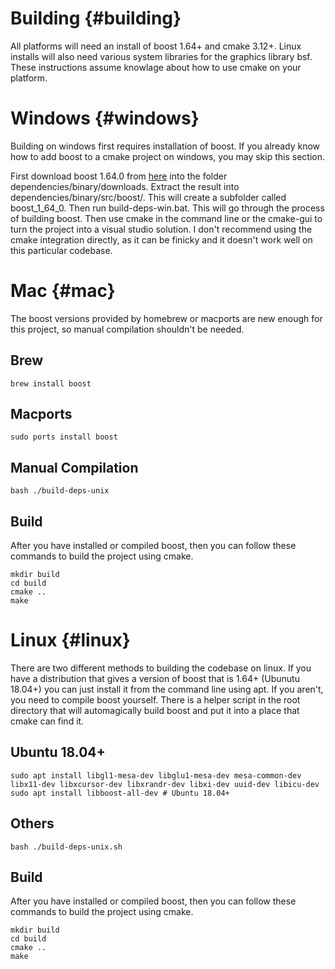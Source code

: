# Building {#building}

All platforms will need an install of boost 1.64+ and cmake 3.12+. Linux installs will also need various system libraries for the graphics library bsf. These instructions assume knowlage about how to use cmake on your platform.

# Windows {#windows}

Building on windows first requires installation of boost. If you already know how to add boost to a cmake project on windows, you may skip this section.

First download boost 1.64.0 from [here](https://bsfproxy.connorwfitzgerald.com/bver/boost_1_64_0.zip) into the folder dependencies/binary/downloads. Extract the result into dependencies/binary/src/boost/. This will create a subfolder called boost_1_64_0. Then run build-deps-win.bat. This will go through the process of building boost. Then use cmake in the command line or the cmake-gui to turn the project into a visual studio solution. I don't recommend using the cmake integration directly, as it can be finicky and it doesn't work well on this particular codebase.

# Mac {#mac}

The boost versions provided by homebrew or macports are new enough for this project, so manual compilation shouldn't be needed.

## Brew

```commandline
brew install boost
```

## Macports

```commandline
sudo ports install boost
```

## Manual Compilation

```commandline
bash ./build-deps-unix
```

## Build 

After you have installed or compiled boost, then you can follow these commands to build the project using cmake.

```commandline
mkdir build
cd build
cmake ..
make
```

# Linux {#linux}

There are two different methods to building the codebase on linux. If you have a distribution that gives a version of boost that is 1.64+ (Ubunutu 18.04+) you can just install it from the command line using apt. If you aren't, you need to compile boost yourself. There is a helper script in the root directory that will automagically build boost and put it into a place that cmake can find it.

## Ubuntu 18.04+

```commandline
sudo apt install libgl1-mesa-dev libglu1-mesa-dev mesa-common-dev libx11-dev libxcursor-dev libxrandr-dev libxi-dev uuid-dev libicu-dev
sudo apt install libboost-all-dev # Ubuntu 18.04+
```

## Others

```commandline
bash ./build-deps-unix.sh
```

## Build 

After you have installed or compiled boost, then you can follow these commands to build the project using cmake.

```commandline
mkdir build
cd build
cmake ..
make
```
